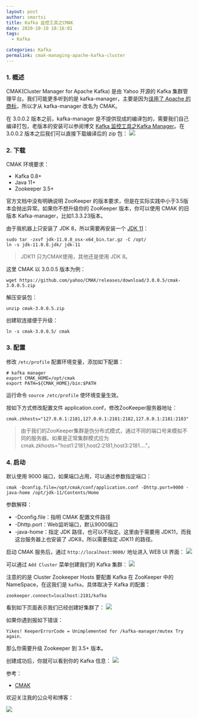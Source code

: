 ```yaml
---
layout: post
author: smartsi
title: Kafka 监控工具之CMAK
date: 2020-10-10 18:16:01
tags:
  - Kafka

categories: Kafka
permalink: cmak-managing-apache-kafka-cluster
---
```


### 1. 概述

CMAK(Cluster Manager for Apache Kafka) 是由 Yahoo 开源的 Kafka 集群管理平台。我们可能更多听到的是 kafka-manager，主要是因为[误用了 Apache 的商标](https://blog.wolfogre.com/redirect/v3/A7Ovh0QYxtuK0fIiLDSDltsSAwM8Cv46xcU7LxImWv3FUwS7BsX_BENNQUvFJQomNsX_AzcxMzESAwM8Cv46xcVaFgY7bkEGFtw7If3FPAZNCsX-awQs_msEzK0JBPkMzBgGQQkWBujF)，所以才从 kafka-manager 改名为 CMAK。

在 3.0.0.2 版本之前，kafka-manager 是不提供现成的编译包的，需要我们自己编译打包，老版本的安装可以参阅博文 [Kafka 监控工具之Kafka Manager](http://smartsi.club/use-kafka-manager-to-manage-kafka.html)。在 3.0.0.2 版本之后我们可以直接下载编译后的 zip 包：
![](https://github.com/sjf0115/PubLearnNotes/blob/master/image/Kafka/cmak-managing-apache-kafka-cluster-5.jpg?raw=true)

### 2. 下载

CMAK 环境要求：
- Kafka 0.8+
- Java 11+
- Zookeeper 3.5+

官方文档中没有明确说明 ZooKeeper 的版本要求，但是在实际实践中小于3.5版本会抛出异常。如果你不想升级你的 ZooKeeper 版本，你可以使用 CMAK 的旧版本 Kafka-manager，比如1.3.3.23版本。

由于我机器上只安装了 JDK 8，所以需要再安装一个 [JDK 11](https://www.oracle.com/java/technologies/javase-jdk11-downloads.html)：
```
sudo tar -zxvf jdk-11.0.8_osx-x64_bin.tar.gz -C /opt/
ln -s jdk-11.0.8.jdk/ jdk-11
```
> JDK11 只为CMAK使用，其他还是使用 JDK 8。

这里 CMAK 以 3.0.0.5 版本为例：
```
wget https://github.com/yahoo/CMAK/releases/download/3.0.0.5/cmak-3.0.0.5.zip
```
解压安装包：
```
unzip cmak-3.0.0.5.zip
```
创建软连接便于升级：
```
ln -s cmak-3.0.0.5/ cmak
```

### 3. 配置

修改 `/etc/profile` 配置环境变量，添加如下配置：
```
# kafka manager
export CMAK_HOME=/opt/cmak
export PATH=${CMAK_HOME}/bin:$PATH
```
运行命令 `source /etc/profile` 使环境变量生效。

按如下方式修改配置文件 application.conf，修改ZooKeeper服务器地址：
```
cmak.zkhosts="127.0.0.1:2181,127.0.0.1:2181:2182,127.0.0.1:2181:2183"
```
> 由于我们的ZooKeeper集群是伪分布式模式，通过不同的端口号来模拟不同的服务器。如果是正常集群模式应为 cmak.zkhosts="host1:2181,host2:2181,host3:2181...."。

### 4. 启动

默认使用 9000 端口，如果端口占用，可以通过参数指定端口：
```
cmak -Dconfig.file=/opt/cmak/conf/application.conf -Dhttp.port=9000 -java-home /opt/jdk-11/Contents/Home
```
参数解释：
- -Dconfig.file：指明 CMAK 配置文件路径
- -Dhttp.port：Web监听端口，默认9000端口
- -java-home：指定 JDK 路径，也可以不指定。这里由于需要用 JDK11，而我这台服务器上也安装了 JDK8，所以需要指定 JDK11 的路径。

启动 CMAK 服务后，通过 `http://localhost:9000/` 地址进入 WEB UI 界面：
![](https://github.com/sjf0115/PubLearnNotes/blob/master/image/Kafka/cmak-managing-apache-kafka-cluster-4.jpg?raw=true)

可以通过 `Add Cluster` 菜单创建我们的 Kafka 集群：
![](https://github.com/sjf0115/PubLearnNotes/blob/master/image/Kafka/cmak-managing-apache-kafka-cluster-1.jpg?raw=true)

注意的的是 Cluster Zookeeper Hosts 要配置 Kafka 在 ZooKeeper 中的 NameSpace，在这我们是 `kafka`，具体取决于 Kafka 的配置：
```
zookeeper.connect=localhost:2181/kafka
```
看到如下页面表示我们已经创建好集群了：
![](https://github.com/sjf0115/PubLearnNotes/blob/master/image/Kafka/cmak-managing-apache-kafka-cluster-2.jpg?raw=true)

如果你遇到报如下错误：
```
Yikes! KeeperErrorCode = Unimplemented for /kafka-manager/mutex Try again.
```
那么你需要升级 Zookeeper 到 3.5+ 版本。

创建成功后，你就可以看到你的 Kafka 信息：
![](https://github.com/sjf0115/PubLearnNotes/blob/master/image/Kafka/cmak-managing-apache-kafka-cluster-3.jpg?raw=true)

参考：
- [CMAK](https://github.com/yahoo/CMAK)

欢迎关注我的公众号和博客：

![](https://github.com/sjf0115/PubLearnNotes/blob/master/image/Other/smartsi.jpg?raw=true)

